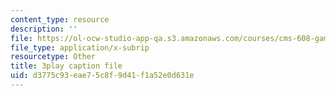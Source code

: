 ```yaml
---
content_type: resource
description: ''
file: https://ol-ocw-studio-app-qa.s3.amazonaws.com/courses/cms-608-game-design-fall-2010/d3775c93eae75c8f9d41f1a52e0d631e_68572.vtt
file_type: application/x-subrip
resourcetype: Other
title: 3play caption file
uid: d3775c93-eae7-5c8f-9d41-f1a52e0d631e
---
```

